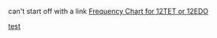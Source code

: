can't start off with a link
[Frequency Chart for 12TET or 12EDO](https://pages.mtu.edu/~suits/notefreqs.html)

[test](http://google.com)
